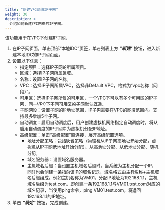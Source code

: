 ```yaml
---
title: "新建VPC网络IP子网"
weight: 30
description: >
  介绍如何新建VPC网络的IP子网。
---
```


该功能用于在VPC下创建IP子网。

1. 在IP子网页面，单击顶部“本地IDC”页签，单击列表上方 **_"新建"_** 按钮，进入新建本地IDC的IP子网页面。
2. 设置以下信息：
    - 指定项目：选择IP子网的所属项目。
    - 区域：选择IP子网所属区域。
    - 名称：设置IP子网的名称。
    - VPC：选择IP子网所属VPC，选择非Default VPC，格式为“vpc名称（网段）”。
    - 可用区：选择IP子网所属的可用区，一个VPC下可以有多个可用区的IP子网，同一VPC下不同可用区的子网默认互通。
    - 子网网段：设置子网的IP地址范围，IP子网需要在VPC的网段范围内。支持最多增加5个子网。
    - 自动调度：启用自动调度后，用户创建虚拟机网络指定自动调度时，将从启用自动调度的IP子网中为虚拟机分配IP地址。
    - 高级配置：单击“高级配置”超连接，展开高级配置选项。
        - 地址分配策略：包括缺省策略（物理机从IP子网高地址开始分配，虚拟机从IP子网低地址开始分配）、从高地址分配、从低地址分配、随机分配。
        - 域名服务器：设置域名服务器。
        - 主机域名后缀：当设置主机域名后缀时，当系统为主机分配一个IP，同时也会创建一条指向该IP的域名记录，域名格式由主机名称+主机域名后缀组成。例如主机名称为VM01，分配IP地址为192.168.1.1，主机域名后缀为test.com。即创建一条192.168.1.1与VM01.test.com对应的域名记录，当使用ping命令，ping VM01.test.com，将返回192.168.1.1的IP地址。
3. 单击 **_"确定"_** 按钮，完成创建。